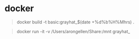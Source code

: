# docker
> docker build -t basic:grayhat_$(date +%d%b%H%Mhrs) . 

> docker run -it -v /Users/arongellen/Share:/mnt grayhat_
